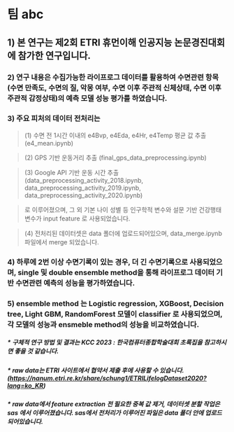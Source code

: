 # 팀 abc
## 1) 본 연구는 제2회 ETRI 휴먼이해 인공지능 논문경진대회에 참가한 연구입니다.

### 2) 연구 내용은 수집가능한 라이프로그 데이터를 활용하여 수면관련 항목 (수면 만족도, 수면의 질, 악몽 여부, 수면 이후 주관적 신체상태, 수면 이후 주관적 감정상태)의 예측 모델 성능 평가를 하였습니다.

### 3) 주요 피처의 데이터 전처리는 

> (1) 수면 전 1시간 이내의 e4Bvp, e4Eda, e4Hr, e4Temp 평균 값 추출 (e4_mean.ipynb)

> (2) GPS 기반 운동거리 추출 (final_gps_data_preprocessing.ipynb)

> (3) Google API 기반 운동 시간 추출 (data_preprocessing_activity_2018.ipynb, data_preprocessing_activity_2019.ipynb, data_preprocessing_activity_2020.ipynb)

> 로 이루어졌으며, 그 외 기본 나이 성별 등 인구학적 변수와 설문 기반 건강행태 변수가 input feature 로 사용되었습니다.

> (4) 전처리된 데이터셋은 data 폴더에 업로드되어있으며, data_merge.ipynb 파일에서 merge 되었습니다.

### 4) 하루에 2번 이상 수면기록이 있는 경우, 더 긴 수면기록으로 사용되었으며, single 및 double ensemble method을 통해 라이프로그 데이터 기반 수면관련 예측의 성능을 평가하였습니다.

### 5) ensemble method 는 Logistic regression, XGBoost, Decision tree, Light GBM, RandomForest 모델이 classifier 로 사용되었으며, 각 모델의 성능과 ensmeble method의 성능을 비교하였습니다.

##### * 구체적 연구 방법 및 결과는 KCC 2023 : 한국컴퓨터종합학술대회 초록집을 참고하시면 좋을 것 같습니다. 

##### * raw data는 ETRI 사이트에서 협약서 제출 후에 사용할 수 있습니다. (https://nanum.etri.re.kr/share/schung1/ETRILifelogDataset2020?lang=ko_KR)

##### * raw data에서 feature extraction 전 필요한 중복 값 제거, 데이터셋 분할 작업은 sas 에서 이루어졌습니다. sas에서 전처리가 이루어진 파일은 data 폴더 안에 업로드 되어있습니다.

